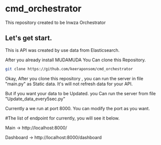# cmd_orchestrator

This repository created to be Inwza Orchestrator

## Let's get start.

This is API was created by use data from Elasticsearch.

After you already install MUDAMUDA You Can clone this Repository.
```bash
git clone https://github.com/keeraponsom/cmd_orchestrator
```

Okay, After you clone this repository , you can run the server in file "main.py" as Static data. It's will not refresh data for your API.

But if you want your data to be Updated. you Can run the server from file "Update_data_every5sec.py"

Currently a we run at port 8000. You can modify the port as you want.

#The list of endpoint for currently, you will see it below.

 Main -> http://localhost:8000/

 Dashboard -> http://localhost:8000/dashboard


